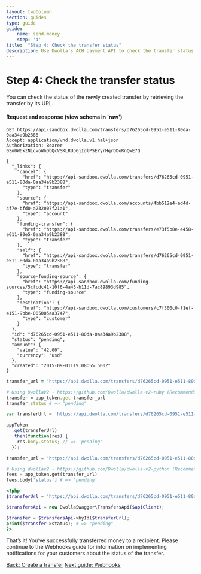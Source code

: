 ```yaml
---
layout: twoColumn
section: guides
type: guide
guide:
    name: send-money
    step: '4'
title:  "Step 4: Check the transfer status"
description: Use Dwolla's ACH payment API to check the transfer status of bank transfers sent to other parties.
---
```


# Step 4: Check the transfer status

You can check the status of the newly created transfer by retrieving the transfer by its URL.

#### Request and response (view schema in 'raw')

```raw
GET https://api-sandbox.dwolla.com/transfers/d76265cd-0951-e511-80da-0aa34a9b2388
Accept: application/vnd.dwolla.v1.hal+json
Authorization: Bearer 0Sn0W6kzNicvoWhDbQcVSKLRUpGjIdlPSEYyrHqrDDoRnQwE7Q

{
  "_links": {
    "cancel": {
      "href": "https://api-sandbox.dwolla.com/transfers/d76265cd-0951-e511-80da-0aa34a9b2388",
      "type": "transfer"
    },
    "source": {
      "href": "https://api-sandbox.dwolla.com/accounts/4bb512e4-ad4d-4f7e-bfd0-a232007f21a1",
      "type": "account"
    },
    "funding-transfer": {
      "href": "https://api-sandbox.dwolla.com/transfers/e73f5b8e-e458-e611-80e5-0aa34a9b2388",
      "type": "transfer"
    },
    "self": {
      "href": "https://api-sandbox.dwolla.com/transfers/d76265cd-0951-e511-80da-0aa34a9b2388",
      "type": "transfer"
    },
    "source-funding-source": {
      "href": "https://api-sandbox.dwolla.com/funding-sources/5cfcdc41-10f6-4a45-b11d-7ac89893d985",
      "type": "funding-source"
    },
    "destination": {
      "href": "https://api-sandbox.dwolla.com/customers/c7f300c0-f1ef-4151-9bbe-005005aa3747",
      "type": "customer"
    }
  },
  "id": "d76265cd-0951-e511-80da-0aa34a9b2388",
  "status": "pending",
  "amount": {
    "value": "42.00",
    "currency": "usd"
  },
  "created": "2015-09-01T19:08:55.500Z"
}
```

```ruby
transfer_url = 'https://api.dwolla.com/transfers/d76265cd-0951-e511-80da-0aa34a9b2388'

# Using DwollaV2 - https://github.com/Dwolla/dwolla-v2-ruby (Recommended)
transfer = app_token.get transfer_url
transfer.status # => "pending"
```

```javascript
var transferUrl = 'https://api.dwolla.com/transfers/d76265cd-0951-e511-80da-0aa34a9b2388';

appToken
  .get(transferUrl)
  .then(function(res) {
    res.body.status; // => 'pending'
  });
```

```python
transfer_url = 'https://api.dwolla.com/transfers/d76265cd-0951-e511-80da-0aa34a9b2388'

# Using dwollav2 - https://github.com/Dwolla/dwolla-v2-python (Recommended)
fees = app_token.get(transfer_url)
fees.body['status'] # => 'pending'
```

```php
<?php
$transferUrl = 'https://api.dwolla.com/transfers/d76265cd-0951-e511-80da-0aa34a9b2388';

$transfersApi = new DwollaSwagger\TransfersApi($apiClient);

$transfer = $transfersApi->byId($transferUrl);
print($transfer->status); # => "pending"
?>
```

That’s it! You’ve successfully transferred money to a recipient. Please continue to the Webhooks guide for information on implementing notifications for your customers about the status of the transfer.

<nav class="pager-nav">
    <a href="create-transfer.html">Back: Create a transfer</a>
    <a href="/guides/webhooks">Next guide: Webhooks</a>
</nav>
